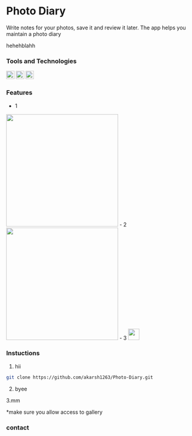# Photo Diary
Write notes for your photos, save it and review it later. The app helps you maintain a photo diary

hehehblahh

### Tools and Technologies

<img src="https://img.shields.io/badge/Java-ED8B00?style=for-the-badge&logo=java&logoColor=white"   height="22">   <img  src="https://img.shields.io/badge/Android%20Studio-3DDC84.svg?style=for-the-badge&logo=android-studio&logoColor=white"   height="22">  <img src="https://img.shields.io/badge/sqlite-%2307405e.svg?style=for-the-badge&logo=sqlite&logoColor=white"   height="22">


### Features
- 1 
<img src="https://user-images.githubusercontent.com/85754626/201663042-e76157a7-e248-4ddb-9bec-3fdf2d730718.png"   height="300">
- 2
<img src="https://user-images.githubusercontent.com/85754626/201663042-e76157a7-e248-4ddb-9bec-3fdf2d730718.png"   height="300">
- 3
<img src="https://img.shields.io/badge/Android-3DDC84?style=for-the-badge&logo=android&logoColor=white"   height="30"> 




### Instuctions
  
1. hii

 ```sh
git clone https://github.com/akarsh1263/Photo-Diary.git
```
2. byee

3.mm

*make sure you allow access to gallery
### contact
